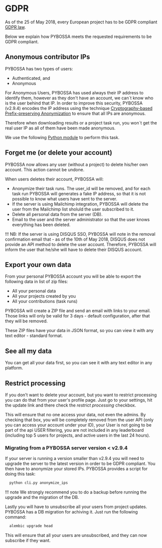 # GDPR

As of the 25 of May 2018, every European project has to be GDPR compliant [GDPR law](https://www.eugdpr.org/).

Below we explain how PYBOSSA meets the requested requirements to be GDPR compliant.

## Anonymous contributor IPs

PYBOSSA has two types of users:

* Authenticated, and
* Anonymous

For Anonymous Users, PYBOSSA has used always their IP address to identify them, however as they don't have an
account, we can´t know who is the user behind that IP. In order to improve this security, PYBOSSA (v2.9.4) 
encodes the IP address using the technique [Cryptography-based  Prefix-preserving Anonymization](https://www.cc.gatech.edu/computing/Telecomm/projects/cryptopan/) to
ensure that all IPs are anonymous.

Therefore when downloading results or a project task run, you won´t get the real user IP as all of them have 
been made anonymous.

We use the following [Python module](https://github.com/keiichishima/yacryptopan) to perform this task.


## Forget me (or delete your account)

PYBOSSA now allows any user (without a project) to delete his/her own account. This action cannot be undone.

When users deletes their account, PYBOSSA will:

* Anonymize their task runs. The user_id will be removed, and for each task run PYBOSSA will generates a fake IP address, so that it is not possible to know what users have sent to the server.
* If the server is using Mailchimp integration, PYBOSSA will delete the user from the Mailchimp list sholuld the user subscribed to it.
* Delete all personal data from the server (DB).
* Email to the user and the server administrator so that the user knows everything has been deleted.

!!! NB:
    If the server is using DISQUS SSO, PYBOSSA will note in the removal confirmation email that 
    - as of the 10th of May 2018, DISQUS does not provide an API method to delete the user account. 
    Therefore, PYBOSSA will inform the user that he/she will have to delete their DISQUS account.

## Export your own data

From your personal PYBOSSA account you will be able to export the following data in list of zip files:

* All your personal data
* All your projects created by you
* All your contributions (task runs)

PYBOSSA will create a ZIP file and send an email with links to your email. Those links will only be valid
for 3 days - default configuration, after that they will be removed.

These ZIP files have your data in JSON format, so you can view it with any text editor - standard format.

## See all my data

You can get all your data first, so you can see it with any text editor in any platform. 


## Restrict processing

If you don't want to delete your account, but you want to restrict processing you can do that from your
user's profile page. Just go to your settings, hit the update link and there check the *restrict processing* checkbox.

This will ensure that no one access your data, not even the admins. By checking that box, you will be completely removed
from the user API (only you can access your account under your ID), your User is not going to be part of the api USER filtering,
you are not included in any leaderboard (including top 5 users for projects, and active users in the last 24 hours).

### Migrating from a PYBOSSA server version < v2.9.4

If your server is running a version smaller than v2.9.4 you will need to upgrade the 
server to the latest version in order to be GDPR compliant. You then have to anonymize
your stored IPs. PYBOSSA provides a script for doing this task:

``` bash
  python cli.py anonymize_ips
```


!!! note
    We strongly recommend you to do a backup before running the upgrade and the migration of the DB.


Lastly you will have to unsubscribe all your users from project updates. PYBOSSA has a DB migration
for achiving it. Just run the following command:

```bash
  alembic upgrade head
```

This will ensure that all your users are unsubscribed, and they can now subscribe if they want.
